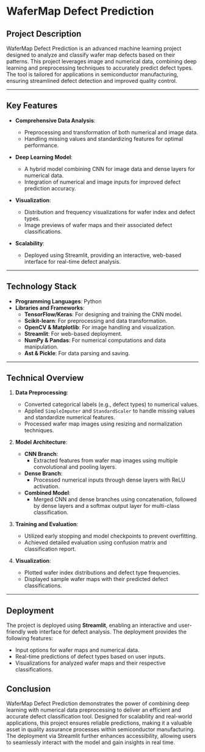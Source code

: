 # WaferMap Defect Prediction

## Project Description
WaferMap Defect Prediction is an advanced machine learning project designed to analyze and classify wafer map defects based on their patterns. This project leverages image and numerical data, combining deep learning and preprocessing techniques to accurately predict defect types. The tool is tailored for applications in semiconductor manufacturing, ensuring streamlined defect detection and improved quality control.

---

## Key Features

- **Comprehensive Data Analysis**:
  - Preprocessing and transformation of both numerical and image data.
  - Handling missing values and standardizing features for optimal performance.

- **Deep Learning Model**:
  - A hybrid model combining CNN for image data and dense layers for numerical data.
  - Integration of numerical and image inputs for improved defect prediction accuracy.

- **Visualization**:
  - Distribution and frequency visualizations for wafer index and defect types.
  - Image previews of wafer maps and their associated defect classifications.

- **Scalability**:
  - Deployed using Streamlit, providing an interactive, web-based interface for real-time defect analysis.

---

## Technology Stack

- **Programming Languages**: Python
- **Libraries and Frameworks**:
  - **TensorFlow/Keras**: For designing and training the CNN model.
  - **Scikit-learn**: For preprocessing and data transformation.
  - **OpenCV & Matplotlib**: For image handling and visualization.
  - **Streamlit**: For web-based deployment.
  - **NumPy & Pandas**: For numerical computations and data manipulation.
  - **Ast & Pickle**: For data parsing and saving.

---

## Technical Overview

1. **Data Preprocessing**:
   - Converted categorical labels (e.g., defect types) to numerical values.
   - Applied `SimpleImputer` and `StandardScaler` to handle missing values and standardize numerical features.
   - Processed wafer map images using resizing and normalization techniques.

2. **Model Architecture**:
   - **CNN Branch**:
     - Extracted features from wafer map images using multiple convolutional and pooling layers.
   - **Dense Branch**:
     - Processed numerical inputs through dense layers with ReLU activation.
   - **Combined Model**:
     - Merged CNN and dense branches using concatenation, followed by dense layers and a softmax output layer for multi-class classification.

3. **Training and Evaluation**:
   - Utilized early stopping and model checkpoints to prevent overfitting.
   - Achieved detailed evaluation using confusion matrix and classification report.

4. **Visualization**:
   - Plotted wafer index distributions and defect type frequencies.
   - Displayed sample wafer maps with their predicted defect classifications.

---

## Deployment

The project is deployed using **Streamlit**, enabling an interactive and user-friendly web interface for defect analysis. The deployment provides the following features:

- Input options for wafer maps and numerical data.
- Real-time predictions of defect types based on user inputs.
- Visualizations for analyzed wafer maps and their respective classifications.

## Conclusion
WaferMap Defect Prediction demonstrates the power of combining deep learning with numerical data preprocessing to deliver an efficient and accurate defect classification tool. Designed for scalability and real-world applications, this project ensures reliable predictions, making it a valuable asset in quality assurance processes within semiconductor manufacturing. The deployment via Streamlit further enhances accessibility, allowing users to seamlessly interact with the model and gain insights in real time.

